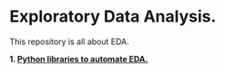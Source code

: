 # Exploratory Data Analysis.
This repository is all about EDA.

**1. [Python libraries to automate EDA.](https://www.analyticsvidhya.com/blog/2021/04/top-python-libraries-to-automate-exploratory-data-analysis-in-2021/)**
